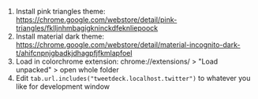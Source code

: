 1. Install pink triangles theme: https://chrome.google.com/webstore/detail/pink-triangles/fklljnhmbagigkninckdfeknliepoock
2. Install material dark theme: https://chrome.google.com/webstore/detail/material-incognito-dark-t/ahifcnpnjgbadkjdhagpfjfkmlapfoel
3. Load in colorchrome extension:
   chrome://extensions/ > "Load unpacked" > open whole folder
4. Edit `tab.url.includes("tweetdeck.localhost.twitter")` to whatever you like for development window

